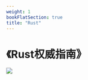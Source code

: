 ```yaml
---
weight: 1
bookFlatSection: true
title: "Rust"
---
```


# <Rust Programing>《Rust权威指南》

![](./rust_programing.png)
